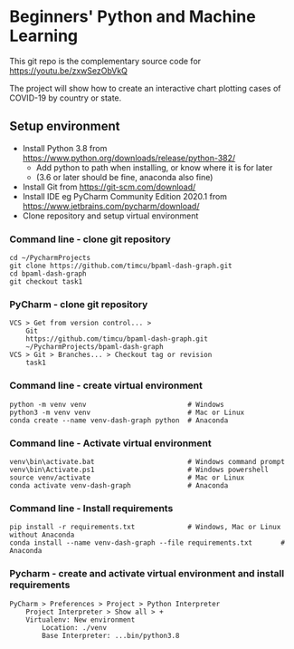 # Beginners' Python and Machine Learning
This git repo is the complementary source code for https://youtu.be/zxwSezObVkQ

The project will show how to create an interactive chart plotting cases of COVID-19 by country or state.

## Setup environment
- Install Python 3.8 from https://www.python.org/downloads/release/python-382/
  - Add python to path when installing, or know where it is for later
  - (3.6 or later should be fine, anaconda also fine) 
- Install Git from https://git-scm.com/download/
- Install IDE eg PyCharm Community Edition 2020.1 from https://www.jetbrains.com/pycharm/download/
- Clone repository and setup virtual environment

### Command line - clone git repository
    cd ~/PycharmProjects
    git clone https://github.com/timcu/bpaml-dash-graph.git
    cd bpaml-dash-graph
    git checkout task1

### PyCharm - clone git repository
    VCS > Get from version control... >
        Git
        https://github.com/timcu/bpaml-dash-graph.git
        ~/PycharmProjects/bpaml-dash-graph
    VCS > Git > Branches... > Checkout tag or revision
        task1

### Command line - create virtual environment
    python -m venv venv                         # Windows
    python3 -m venv venv                        # Mac or Linux
    conda create --name venv-dash-graph python  # Anaconda

### Command line - Activate virtual environment
    venv\bin\activate.bat                       # Windows command prompt
    venv\bin\Activate.ps1                       # Windows powershell
    source venv/activate                        # Mac or Linux
    conda activate venv-dash-graph              # Anaconda

### Command line - Install requirements
    pip install -r requirements.txt             # Windows, Mac or Linux without Anaconda
    conda install --name venv-dash-graph --file requirements.txt       # Anaconda

### Pycharm - create and activate virtual environment and install requirements
    PyCharm > Preferences > Project > Python Interpreter
        Project Interpreter > Show all > +
        Virtualenv: New environment
            Location: ./venv
            Base Interpreter: ...bin/python3.8
